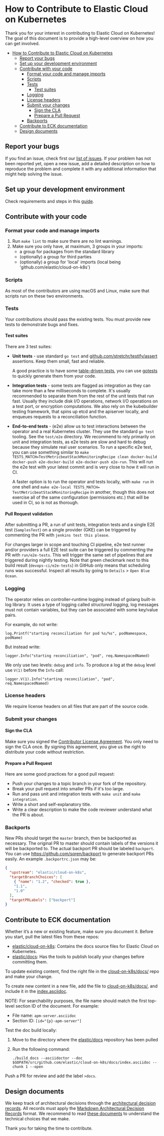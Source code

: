 # How to Contribute to Elastic Cloud on Kubernetes

Thank you for your interest in contributing to Elastic Cloud on Kubernetes!
The goal of this document is to provide a high-level overview on how you can get involved.

- [How to Contribute to Elastic Cloud on Kubernetes](#how-to-contribute-to-elastic-cloud-on-kubernetes)
  - [Report your bugs](#report-your-bugs)
  - [Set up your development environment](#set-up-your-development-environment)
  - [Contribute with your code](#contribute-with-your-code)
    - [Format your code and manage imports](#format-your-code-and-manage-imports)
    - [Scripts](#scripts)
    - [Tests](#tests)
      - [Test suites](#test-suites)
    - [Logging](#logging)
    - [License headers](#license-headers)
    - [Submit your changes](#submit-your-changes)
      - [Sign the CLA](#sign-the-cla)
      - [Prepare a Pull Request](#prepare-a-pull-request)
    - [Backports](#backports)
  - [Contribute to ECK documentation](#contribute-to-eck-documentation)
  - [Design documents](#design-documents)

## Report your bugs

If you find an issue, check first our [list of issues](https://github.com/elastic/cloud-on-k8s/issues). If your problem has not been reported yet, open a new issue, add a detailed description on how to reproduce the problem and complete it with any additional information that might help solving the issue.

## Set up your development environment

Check requirements and steps in this [guide](dev-setup.md).

## Contribute with your code

### Format your code and manage imports

1. Run `make lint` to make sure there are no lint warnings.
2. Make sure you only have, at maximum, 3 groups in your imports:
    - a group for packages from the standard library
    - (optionally) a group for third parties
    - (optionally) a group for 'local' imports (local being 'github.com/elastic/cloud-on-k8s')

### Scripts

As most of the contributors are using macOS and Linux, make sure that scripts run on these two environments.

### Tests

Your contributions should pass the existing tests. You must provide new tests to demonstrate bugs and fixes.

#### Test suites

There are 3 test suites:

- **Unit tests** - use standard `go test` and [github.com/stretchr/testify/assert](https://github.com/stretchr/testify) assertions. Keep them small, fast and reliable.
  
  A good practice is to have some [table-driven tests](https://github.com/golang/go/wiki/TableDrivenTests), you can use [gotests](https://github.com/cweill/gotests) to quickly generate them from your code.
  
- **Integration tests** - some tests are flagged as integration as they can take more than a few milliseconds to complete. It's usually recommended to separate them from the rest of the unit tests that run fast. Usually they include disk I/O operations, network I/O operations on a test port, or encryption computations. We also rely on the kubebuilder testing framework, that spins up etcd and the apiserver locally, and enqueues requests to a reconciliation function.

- **End-to-end tests** - (e2e) allow us to test interactions between the operator and a real Kubernetes cluster.
      They use the standard `go test` tooling. See the `test/e2e` directory. We recommend to rely primarily on unit and integration tests, as e2e tests are slow and hard to debug because they simulate real user scenarios. To run a specific e2e test, you can use something similar to `make TESTS_MATCH=TestMetricbeatStackMonitoringRecipe clean docker-build docker-push e2e-docker-build e2e-docker-push e2e-run`. This will run the e2e test with your latest commit and is very close to how it will run in CI.

  A faster option is to run the operator and tests locally, with `make run` in one shell and `make e2e-local TESTS_MATCH= TestMetricbeatStackMonitoringRecipe` in another, though this does not exercise all of the same configuration (permissions etc.) that will be used in CI, so is not as thorough.
  
#### Pull Request validation
  After submitting a PR, a run of unit tests, integration tests and a single E2E test (`SamplesTest`) on a single provider (GKE) can be triggered by commenting the PR with `jenkins test this please`.
  
  For changes larger in scope and touching CI pipeline, e2e test runner and/or providers a full E2E test suite can be triggered by commenting the PR with `run/e2e-tests`. This will trigger the same set of pipelines that are triggered during nightly testing. Note that green checkmark next to this build result (`devops-ci/e2e-tests`) in GitHub only means that scheduling runs was successful. Inspect all results by going to `Details` > `Open Blue Ocean`.

### Logging

The operator relies on controller-runtime logging instead of golang built-in log library. It uses a type of logging called _structured logging_, log messages must not contain variables, but they can be associated with some key/value pairs.

For example, do not write:

```golang
log.Printf("starting reconciliation for pod %s/%s", podNamespace, podName)
```

But instead write:

```golang
logger.Info("starting reconciliation", "pod", req.NamespacedNamed)
```

We only use two levels: `debug` and `info`. To produce a log at the `debug` level use `V(1)` before the `Info` call:

```golang
logger.V(1).Info("starting reconciliation", "pod", req.NamespacedNamed)
```

### License headers

We require license headers on all files that are part of the source code.

### Submit your changes

#### Sign the CLA

Make sure you signed the [Contributor License Agreement](https://www.elastic.co/fr/contributor-agreement/). You only need to sign the CLA once. By signing this agreement, you give us the right to distribute your code without restriction.

#### Prepare a Pull Request

Here are some good practices for a good pull request:

- Push your changes to a topic branch in your fork of the repository.
- Break your pull request into smaller PRs if it's too large.
- Run and pass unit and integration tests with `make unit` and `make integration`.
- Write a short and self-explanatory title.
- Write a clear description to make the code reviewer understand what the PR is about.

### Backports

New PRs should target the `master` branch, then be backported as necessary. The original PR to master should contain labels of the versions it will be backported to. The actual backport PR should be labeled `backport`. You can use https://github.com/sqren/backport to generate backport PRs easily. An example `.backportrc.json` may be:

```json
{
  "upstream": "elastic/cloud-on-k8s",
  "targetBranchChoices": [
    { "name": "1.2", "checked": true },
    "1.1",
    "1.0"
  ],
  "targetPRLabels": ["backport"]
}
```

## Contribute to ECK documentation

Whether it’s a new or existing feature, make sure you document it.
Before you start, pull the latest files from these repos:
* [elastic/cloud-on-k8s](https://github.com/elastic/cloud-on-k8s): Contains the docs source files for Elastic Cloud on Kubernetes.
* [elastic/docs](https://github.com/elastic/docs): Has the tools to publish locally your changes before committing them.

To update existing content, find the right file in the [cloud-on-k8s/docs/](https://github.com/elastic/cloud-on-k8s/tree/main/docs) repo and make your change.

To create new content in a new file, add the file to [cloud-on-k8s/docs/](https://github.com/elastic/cloud-on-k8s/tree/main/docs), and include it in the [index.asciidoc](https://github.com/elastic/cloud-on-k8s/blob/main/docs/index.asciidoc).

NOTE: For searchability purposes, the file name should match the first top-level section ID of the document. For example:
 * File name: `apm-server.asciidoc`
 * Section ID: `[id="{p}-apm-server"]`

Test the doc build locally:

1. Move to the directory where the [elastic/docs](https://github.com/elastic/docs) repository has been pulled
1. Run the following command:

   `./build_docs --asciidoctor --doc $GOPATH/src/github.com/elastic/cloud-on-k8s/docs/index.asciidoc --chunk 1 --open`
   
Push a PR for review and add the label `>docs`.


## Design documents

We keep track of architectural decisions through the [architectural decision records](https://adr.github.io/). All records must apply the [Markdown Architectural Decision Records](https://adr.github.io/madr/) format. We recommend to read [these documents](https://github.com/elastic/cloud-on-k8s/tree/main/docs/design) to understand the technical choices that we make.

Thank you for taking the time to contribute.
